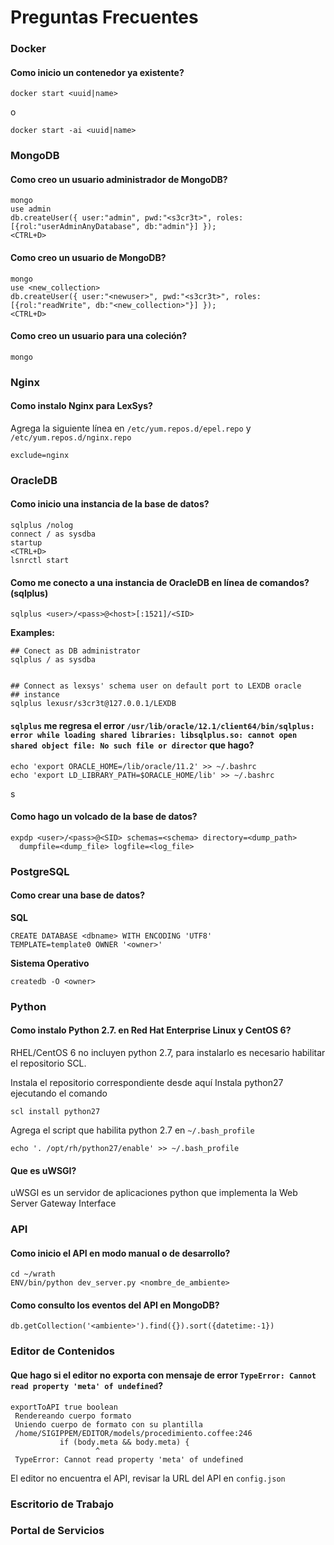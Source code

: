 # Preguntas Frecuentes

### Docker

#### Como inicio un contenedor ya existente?


	docker start <uuid|name>


o
    
    
	docker start -ai <uuid|name>


### MongoDB

#### Como creo un usuario administrador de MongoDB?


	mongo
    use admin
    db.createUser({ user:"admin", pwd:"<s3cr3t>", roles:[{rol:"userAdminAnyDatabase", db:"admin"}] });
    <CTRL+D>
    
    
#### Como creo un usuario de MongoDB?
    
    
	mongo
    use <new_collection>
    db.createUser({ user:"<newuser>", pwd:"<s3cr3t>", roles:[{rol:"readWrite", db:"<new_collection>"}] });
    <CTRL+D>
    
    
#### Como creo un usuario para una coleción?


	mongo

### Nginx

#### Como instalo Nginx para LexSys?

Agrega la siguiente línea en `/etc/yum.repos.d/epel.repo` y `/etc/yum.repos.d/nginx.repo`


	exclude=nginx


### OracleDB

#### Como inicio una instancia de la base de datos?


	sqlplus /nolog
    connect / as sysdba
    startup
    <CTRL+D>
    lsnrctl start
    
    
#### Como me conecto a una instancia de OracleDB en línea de comandos? (sqlplus)


	sqlplus <user>/<pass>@<host>[:1521]/<SID>


**Examples:**


	## Conect as DB administrator
    sqlplus / as sysdba


	## Connect as lexsys' schema user on default port to LEXDB oracle
    ## instance
    sqlplus lexusr/s3cr3t@127.0.0.1/LEXDB


#### `sqlplus` me regresa el error `/usr/lib/oracle/12.1/client64/bin/sqlplus: error while loading shared libraries: libsqlplus.so: cannot open shared object file: No such file or director` que hago?


	echo 'export ORACLE_HOME=/lib/oracle/11.2' >> ~/.bashrc
	echo 'export LD_LIBRARY_PATH=$ORACLE_HOME/lib' >> ~/.bashrc


s
#### Como hago un volcado de la base de datos?


    expdp <user>/<pass>@<SID> schemas=<schema> directory=<dump_path>
      dumpfile=<dump_file> logfile=<log_file>


### PostgreSQL

#### Como crear una base de datos?

**SQL**


	CREATE DATABASE <dbname> WITH ENCODING 'UTF8'
    TEMPLATE=template0 OWNER '<owner>'
      
      
**Sistema Operativo**


	createdb -O <owner>        


### Python


#### Como instalo Python 2.7. en Red Hat Enterprise Linux y CentOS 6?

RHEL/CentOS 6 no incluyen python 2.7, para instalarlo es necesario
habilitar el repositorio SCL.

Instala el repositorio correspondiente desde aquí
Instala python27 ejecutando el comando


	scl install python27


Agrega el script que habilita python 2.7 en `~/.bash_profile`


	echo '. /opt/rh/python27/enable' >> ~/.bash_profile


#### Que es uWSGI?

uWSGI es un servidor de aplicaciones python que implementa la Web
Server Gateway Interface


### API


#### Como inicio el API en modo manual o de desarrollo?


	cd ~/wrath
    ENV/bin/python dev_server.py <nombre_de_ambiente>


#### Como consulto los eventos del API en MongoDB?


	db.getCollection('<ambiente>').find({}).sort({datetime:-1})



### Editor de Contenidos


#### Que hago si el editor no exporta con mensaje de error `TypeError: Cannot read property 'meta' of undefined`?


	exportToAPI true boolean
     Rendereando cuerpo formato
     Uniendo cuerpo de formato con su plantilla
     /home/SIGIPPEM/EDITOR/models/procedimiento.coffee:246
               if (body.meta && body.meta) {
                       ^
     TypeError: Cannot read property 'meta' of undefined


El editor no encuentra el API, revisar la URL del API en `config.json`


### Escritorio de Trabajo



### Portal de Servicios





